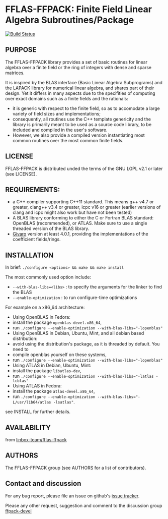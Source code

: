 # FFLAS-FFPACK: Finite Field Linear Algebra Subroutines/Package

[![Build Status](https://ci.inria.fr/linbox/buildStatus/icon?job=FFLAS-FFPACK)](https://ci.inria.fr/linbox/job/FFLAS-FFPACK/)

## PURPOSE

The FFLAS-FFPACK library provides a set of basic routines for linear algebra over a finite field or the ring of integers with dense and sparse matrices.

It is inspired by the BLAS interface (Basic Linear Algebra Subprograms) and the LAPACK library for numerical linear algebra, and shares part of their design. Yet it differs in many aspects due to the specifities of computing over exact domains such as a finite fields and the rationals:
- it is generic with respect to the finite field, so as to accomodate a large variety of field sizes and implementations;
- consequently, all routines use the C++ template genericity and the library is primarily meant to be used as a source code library, to be included and compiled in the user's software.
- However, we also provide a compiled version instantiating most common routines over the most common finite fields.

## LICENSE

FFLAS-FFPACK is distributed unded the terms of the GNU LGPL v2.1 or later (see LICENSE).

## REQUIREMENTS:
- a C++ compiler supporting C++11 standard. This means g++ v4.7 or greater, clang++ v3.4 or greater, icpc v16 or greater (earlier versions of clang and icpc might also work but have not been tested)
- A BLAS library conforming to either the C or Fortran BLAS standard: OpenBLAS (recommended), or ATLAS. Make sure to use a single threaded version of the BLAS library.
- [Givaro](https://github.com/linbox-team/givaro) version at least 4.0.1, providing the implementations of the coefficient fields/rings. 

## INSTALLATION

In brief:
```./configure <options> && make && make install```

The most commonly used option include:
- `--with-blas-libs=<libs>` : to specify the arguments for the linker to find the BLAS
- `--enable-optimization` : to run configure-time optimizations

For example on a x86_64 architecture:
- Using OpenBLAS in Fedora: 
 - install the package `openblas-devel.x86_64`,
 - run `./configure --enable-optimization --with-blas-libs="-lopenblas"`
- Using OpenBLAS in Debian, Ubuntu, Mint, and all debian based distribution:
 - avoid using the distribution's package, as it is threaded by default. You need to
 - compile openblas yourself on these systems,
 - run `./configure --enable-optimization --with-blas-libs="-lopenblas"`
- Using ATLAS in Debian, Ubuntu, Mint: 
 - install the package `libatlas-dev`,
 - run `./configure --enable-optimization --with-blas-libs="-latlas -lcblas"`
- Using ATLAS in Fedora:
 - install the package `atlas-devel.x86_64`,
 - run `./configure --enable-optimization --with-blas-libs="-L/usr/lib64/atlas -lsatlas"`.

see INSTALL for further details.

## AVAILABILITY

 from [linbox-team/fflas-ffpack](https://github.com/linbox-team/fflas-ffpack)

## AUTHORS

The FFLAS-FFPACK group (see AUTHORS for a list of contributors).

## Contact and discussion

For any bug report, please file an issue on github's [issue tracker](https://github.com/linbox-team/fflas-ffpack/issues).

Please any other request, suggestion and comment to 
the discussion group [ffpack-devel](http://groups.google.com/group/ffpack-devel)
